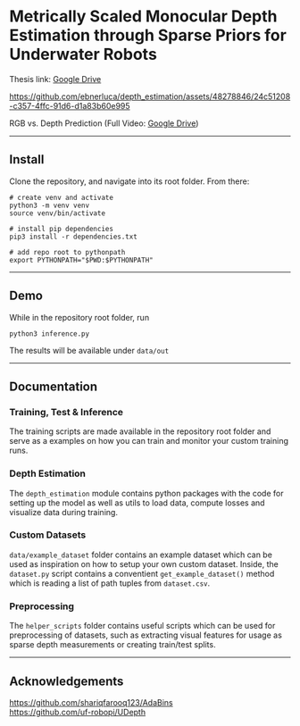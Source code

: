 # Metrically Scaled Monocular Depth Estimation through Sparse Priors for Underwater Robots
Thesis link: [Google Drive](https://drive.google.com/file/d/14l2fhPkZmZFd02KGrkmKGr-atHMf_0nd/view?usp=sharing)  

https://github.com/ebnerluca/depth_estimation/assets/48278846/24c51208-c357-4ffc-91d6-d1a83b60e995

RGB vs. Depth Prediction (Full Video: [Google Drive](https://drive.google.com/file/d/1KoIy49MqRIfAvJXvllrXJwZ92Vnmrgh8/view?usp=sharing))

---

## Install
Clone the repository, and navigate into its root folder. From there:
```
# create venv and activate
python3 -m venv venv
source venv/bin/activate

# install pip dependencies
pip3 install -r dependencies.txt

# add repo root to pythonpath
export PYTHONPATH="$PWD:$PYTHONPATH"
```
---

## Demo
While in the repository root folder, run
```
python3 inference.py
```
The results will be available under `data/out`

---

## Documentation

### Training, Test & Inference
The training scripts are made available in the repository root folder and serve as a examples on how you can train and monitor your custom training runs.

### Depth Estimation
The `depth_estimation` module contains python packages with the code for setting up the model as well as utils to load data, compute losses and visualize data during training.

### Custom Datasets
`data/example_dataset` folder contains an example dataset which can be used as inspiration on how to setup your own custom dataset. Inside, the `dataset.py` script contains a conventient `get_example_dataset()` method which is reading a list of path tuples from `dataset.csv`.

### Preprocessing
The `helper_scripts` folder contains useful scripts which can be used for preprocessing of datasets, such as extracting visual features for usage as sparse depth measurements or creating train/test splits.






---

## Acknowledgements
https://github.com/shariqfarooq123/AdaBins  
https://github.com/uf-robopi/UDepth

